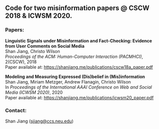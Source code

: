 ## Code for two misinformation papers @ CSCW 2018 & ICWSM 2020.

### Papers:
**Linguistic Signals under Misinformation and Fact-Checking: Evidence from User Comments on Social Media**  
Shan Jiang, Christo Wilson  
*Proceedings of the ACM: Human-Computer Interaction (PACMHCI)*, 2(CSCW), 2018  
Paper available at: https://shanjiang.me/publications/cscw18a_paper.pdf

**Modeling and Measuring Expressed (Dis)belief in (Mis)information**  
Shan Jiang, Miriam Metzger, Andrew Flanagin, Christo Wilson  
In *Proceedings of the International AAAI Conference on Web and Social Media (ICWSM 2020)*, 2020  
Paper available at: https://shanjiang.me/publications/icwsm20_paper.pdf

### Contact:
Shan Jiang (sjiang@ccs.neu.edu)
